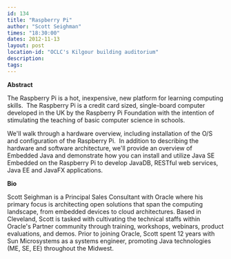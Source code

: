 ```yaml
---
id: 134
title: "Raspberry Pi"
author: "Scott Seighman"
times: "18:30:00"
dates: 2012-11-13
layout: post
location-id: "OCLC's Kilgour building auditorium"  
description: 
tags: 
---
```

 **Abstract**

The Raspberry Pi is a hot, inexpensive, new platform for learning computing skills.&nbsp; The Raspberry Pi is a credit card sized, single-board computer developed in the UK by the Raspberry Pi Foundation with the intention of stimulating the teaching of basic computer science in schools.  
  
We'll walk through a hardware overview, including installation of the O/S and configuration of the Raspberry Pi.&nbsp; In addition to describing the hardware and software architecture, we'll provide an overview of Embedded Java and demonstrate how you can install and utilize Java SE Embedded on the Raspberry Pi to develop JavaDB, RESTful web services, Java EE and JavaFX applications.  

**Bio**

Scott Seighman is a Principal Sales Consultant with Oracle where his primary focus is architecting open solutions that span the computing landscape, from embedded devices to cloud architectures. Based in Cleveland, Scott is tasked with cultivating the technical staffs within Oracle's Partner community through training, workshops, webinars, product evaluations, and demos. Prior to joining Oracle, Scott spent 12 years with Sun Microsystems as a systems engineer, promoting Java technologies (ME, SE, EE) throughout the Midwest.

